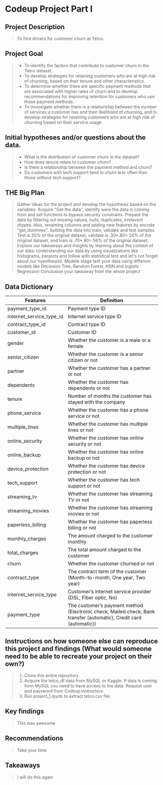 # Codeup Project Part I


## Project Description
> To find drivers for customer churn at Telco.

## Project Goal
>- To identify the factors that contribute to customer churn in the Telco dataset.
>- To develop strategies for retaining customers who are at high risk of churning, based on their tenure and other characteristics.
>- To determine whether there are specific payment methods that are associated with higher rates of churn and to develop recommendations for improving retention for customers who use those payment methods.
>- To investigate whether there is a relationship between the number of services a customer has and their likelihood of churning, and to develop strategies for retaining customers who are at high risk of churning based on their service usage.


## Initial hypotheses and/or questions about the data.
>- What is the distribution of customer churn in the dataset?
>- How does tenure relate to customer churn?
>- Is there a relationship between the payment method and churn?
>- Do customers with tech support tend to churn less often than those without tech support?

## THE Big Plan
> Gather ideas for the project and develop the hypothesis based on the variables. 
> Acquire "Get the data", identify were the data is coming from and set functions to bypass security constrains. 
> Prepare the data by filtering out missing values, nulls, duplicates, irrelavent dtypes. Also, renaming columns and adding new features by encode "get_dummies".
> Spliting the data into train, validate and test samples. Test is 20% of the original dataset, validate is .30*.80= 24% of the 
    original dataset, and train is .70*.80= 56% of the original dataset.
> Explore our takeaways and insights by learning about the context of our data. Understanding our data by using visualizations like histograms, barplots and follow with statistical test and let's not forget about our hypothesize. 
> Modele stage test your data using different models like Decission Tree, Random Forest, KNN and logistic Regression
> Conclusion your takeaway from the whole project



## Data Dictionary

| Features | Definition |
| --- | --- |
| payment_type_id | Payment type ID |
| internet_service_type_id | Internet service type ID |
| contract_type_id | Contract type ID |
| customer_id | Customer ID |
| gender | Whether the customer is a male or a female |
| senior_citizen | Whether the customer is a senior citizen or not |
| partner | Whether the customer has a partner or not |
| dependents | Whether the customer has dependents or not |
| tenure | Number of months the customer has stayed with the company |
| phone_service | Whether the customer has a phone service or not |
| multiple_lines | Whether the customer has multiple lines or not |
| online_security | Whether the customer has online security or not |
| online_backup | Whether the customer has online backup or not |
| device_protection | Whether the customer has device protection or not |
| tech_support | Whether the customer has tech support or not |
| streaming_tv | Whether the customer has streaming TV or not |
| streaming_movies | Whether the customer has streaming movies or not |
| paperless_billing | Whether the customer has paperless billing or not |
| monthly_charges | The amount charged to the customer monthly |
| total_charges | The total amount charged to the customer |
| churn | Whether the customer churned or not |
| contract_type | The contract term of the customer (Month-to-month, One year, Two year) |
| internet_service_type | Customer’s internet service provider (DSL, Fiber optic, No) |
| payment_type | The customer’s payment method (Electronic check, Mailed check, Bank transfer (automatic), Credit card (automatic)) |


## Instructions on how someone else can reproduce this project and findings (What would someone need to be able to recreate your project on their own?)
> 1. Clone this entire repository.
> 2. Acquire the telco_df data from MySQL or Kaggle. If data is coming form MySQL you need to have access to the data. Request user and password from Codeup instructors. 
> 3. Run project_1.ipynb to extract telco.csv file.

## Key findings
> This was awesome

## Recommendations
> Take your time

## Takeaways
> I will do this again